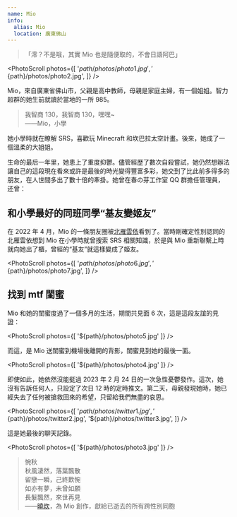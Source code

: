 ```yaml
---
name: Mio
info:
  alias: Mio
  location: 廣東佛山
---
```


> 「澪？不是哦，其實 Mio 也是隨便取的，不會日語阿巴」

<PhotoScroll photos={[
'${path}/photos/photo1.jpg',
'${path}/photos/photo2.jpg',
]} />

Mio，來自廣東省佛山市，父親是高中教師，母親是家庭主婦，有一個姐姐。智力超群的她生前就讀於當地的一所 985。

> 我智商 130，我智商 130，嘿嘿~  
> ——Mio，小學

她小學時就在瞭解 SRS，喜歡玩 Minecraft 和坎巴拉太空計畫。後來，她成了一個溫柔的大姐姐。

生命的最后一年里，她患上了重度抑鬱。儘管經歷了數次自殺嘗試，她仍然想辦法讓自己的這段現在看來或許是最後的時光變得豐富多彩，她交到了比此前多得多的朋友，在人世間多出了數十倍的牽掛。她曾在春の芽工作室 QQ 群擔任管理員，还曾：

## 和小學最好的同班同學“基友變姬友”

在 2022 年 4 月，Mio 的一條朋友圈被[北雁雲依](https://github.com/BeiyanYunyi)看到了。當時剛確定性別認同的北雁雲依想到 Mio 在小學時就曾搜索 SRS 相關知識，於是與 Mio 重新聯繫上時就向她出了櫃，曾經的“基友”就這樣變成了姬友。

<PhotoScroll photos={[
'${path}/photos/photo6.jpg',
'${path}/photos/photo7.jpg',
]} />

## 找到 mtf 閨蜜

Mio 和她的閨蜜度過了一個多月的生活，期間共見面 6 次，這是這段友誼的見證：

<PhotoScroll photos={[
'${path}/photos/photo5.jpg'
]} />

而這，是 Mio 送閨蜜到機場後離開的背影，閨蜜見到她的最後一面。

<PhotoScroll photos={[
'${path}/photos/photo4.jpg'
]} />

即使如此，她依然沒能挺過 2023 年 2 月 24 日的一次急性憂鬱發作。這次，她沒有告訴任何人，只設定了次日 12 時的定時推文。第二天，母親發現她時，她已經失去了任何被搶救回來的希望，只留給我們無盡的哀思。

<PhotoScroll photos={[
'${path}/photos/twitter1.jpg',
'${path}/photos/twitter2.jpg',
'${path}/photos/twitter3.jpg',
]} />

這是她最後的聊天記錄。

<PhotoScroll photos={[
'${path}/photos/photo3.jpg'
]} />

> 惋秋  
> 秋風淒然，落葉飄散  
> 留戀一瞬，己終歎惋  
> 如亦有夢，未曾如願  
> 長髮飄然，來世再見  
> ——[曉炊](https://space.bilibili.com/246513889)，為 Mio 創作，獻給已逝去的所有跨性別同胞
